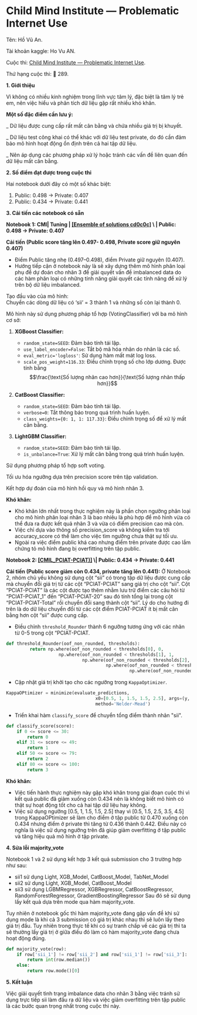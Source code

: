# **Child Mind Institute — Problematic Internet Use**

Tên: Hồ Vũ An.  

Tài khoản kaggle: Ho Vu AN.  

Cuộc thi: [Child Mind Institute — Problematic Internet Use](https://www.kaggle.com/competitions/child-mind-institute-problematic-internet-use).  

Thứ hạng cuộc thi: 🥉 289.  


**1. Giới thiệu**

Vì không có nhiều kinh nghiệm trong lĩnh vực tâm lý, đặc biệt là tâm lý trẻ em, nên việc hiểu và phân tích dữ liệu gặp rất nhiều khó khăn.

**Một số đặc điểm cần lưu ý:**

\_ Dữ liệu được cung cấp rất mất cân bằng và chứa nhiều giá trị bị khuyết.

\_ Dữ liệu test công khai có thể khác với dữ liệu test private, do đó cần đảm bảo mô hình hoạt động ổn định trên cả hai tập dữ liệu.

\_ Nên áp dụng các phương pháp xử lý hoặc tránh các vấn đề liên quan đến dữ liệu mất cân bằng.

**2. Số điểm đạt được trong cuộc thi**

Hai notebook dưới đây có một số khác biệt:

1. Public: 0.498 → Private: 0.407
2. Public: 0.434 → Private: 0.441

**3. Cải tiến các notebook có sẵn**

**Notebook 1: CMI| Tuning | [[Ensemble of solutions cd0c0c]](https://www.kaggle.com/code/hovuan/cmi-tuning-ensemble-of-solutions-cd0c0c)
\ | Public: 0.498 → Private: 0.407**

**Cải tiến (Public score tăng lên  0.497- 0.498, Private score giữ nguyên 0.407)**
- Điểm Public tăng nhẹ (0.497–0.498), điểm Private giữ nguyên (0.407).
- Hướng tiếp cận ở notebook này là sẽ xây dựng thêm mô hình phân loại phụ để dự đoán cho nhãn 3 để giải quyết vấn đề imbalanced data do các hàm phân loại có những tính năng giải quyết các tính năng để xử lý trên bộ dữ liệu imbalanced.

Tạo đầu vào của mô hình:  
  Chuyển các dòng dữ liệu có ‘sii’ = 3 thành 1 và những số còn lại thành 0.

Mô hình này sử dụng phương pháp tổ hợp (VotingClassifier) với ba mô hình cơ sở:

  1. **XGBoost Classifier:**
     - `random_state=SEED`: Đảm bảo tính tái lập.
     - `use_label_encoder=False`: Tắt bộ mã hóa nhãn do nhãn là các số.
     - `eval_metric='logloss'`: Sử dụng hàm mất mát log loss.
     - `scale_pos_weight=116.33`: Điều chỉnh trọng số cho lớp dương. Được tính bằng $$\frac{\text{Số lượng nhãn cao hơn}}{\text{Số lượng nhãn thấp hơn}}$$

  2. **CatBoost Classifier:**
     - `random_state=SEED`: Đảm bảo tính tái lập.
     - `verbose=0`: Tắt thông báo trong quá trình huấn luyện.
     - `class_weights={0: 1, 1: 117.33}`: Điều chỉnh trọng số để xử lý mất cân bằng.

  3. **LightGBM Classifier:**
     - `random_state=SEED`: Đảm bảo tính tái lập.
     - `is_unbalance=True`: Xử lý mất cân bằng trong quá trình huấn luyện.

Sử dụng phương pháp tổ hợp soft voting.

Tối ưu hóa ngưỡng dựa trên precision score trên tập validation.

Kết hợp dự đoán của mô hình hồi quy và mô hình nhãn 3.

**Khó khăn:**
-	Khó khăn lớn nhất trong thực nghiệm này là phần chọn ngưỡng phân loại cho mô hình phân loại nhãn 3 là bao nhiêu là phù hợp để mô hình vừa có thể đưa ra được kết quả nhãn 3 và vừa có điểm precision cao mà còn.
-	Việc chỉ dựa vào thông số precision_score và không kiểm tra tới accuracy_score có thể làm cho việc tìm ngưỡng chưa thật sự tối ưu.
-	Ngoài ra việc điểm public khá cao nhưng điểm trên private được cao lắm chứng tỏ mô hình đang bị overfitting trên tập public. 

**Notebook 2: [[CMIL_PCIAT-PCIAT)]]([https://www.kaggle.com/code/hovuan/cmi-tuning-ensemble-of-solutions-cd0c0c](https://www.kaggle.com/code/hovuan/cmil-pciat-pciat))
\| Public: 0.434  → Private: 0.441**

**Cải tiến (Public score giảm còn 0.434, private tăng lên 0.441):**
Ở Notebook 2, nhóm chủ yếu không sử dụng cột “sii” có trong tập dữ liệu được cung cấp mà chuyển đổi giá trị từ các cột “PCIAT-PCIAT” sang giá trị cho cột “sii”. Cột “PCIAT-PCIAT” là các cột được tạo thêm nhằm lưu trữ điểm các câu hỏi từ “PCIAT-PCIAT_1” đến “PCIAT-PCIAT-20” sau đó tính tổng lại trong cột “PCIAT-PCIAT-Total” rồi chuyển đổi sang thành cột “sii”. Lý do cho hướng đi trên là do dữ liệu chuyển đổi từ các cột điểm PCIAT-PCIAT ít bị mất cân bằng hơn cột “sii” được cung cấp.

- Điều chỉnh `threshold_Rounder` thành 6 ngưỡng tương ứng với các nhãn từ 0-5 trong cột “PCIAT-PCIAT.
```python
def threshold_Rounder(oof_non_rounded, thresholds):
         return np.where(oof_non_rounded < thresholds[0], 0,
                    np.where(oof_non_rounded < thresholds[1], 1,
                             np.where(oof_non_rounded < thresholds[2], 2,
                                      np.where(oof_non_rounded < thresholds[3], 3,
                                               np.where(oof_non_rounded < thresholds[4], 4, 5)))))
```
- Cập nhật giá trị khởi tạo cho các ngưỡng trong `KappaOptimizer`.
```python
KappaOPtimizer = minimize(evaluate_predictions,
                                  x0=[0.5, 1, 1.5, 1.5, 2.5], args=(y, oof_non_rounded), 
                                  method='Nelder-Mead')
```
- Triển khai hàm `classify_score` để chuyển tổng điểm thành nhãn "sii".
```python
def classify_score(score):
    if 0 <= score <= 30:
        return 0
    elif 31 <= score <= 49:
        return 1
    elif 50 <= score <= 79:
        return 2
    elif 80 <= score <= 100:
        return 3
```
**Khó khăn:**
-	Việc tiến hành thực nghiệm này gặp khó khăn trong giai đoạn cuộc thi vì kết quả public đã giảm xuống còn 0.434 nên là không biết mô hình có thật sự hoạt động tốt cho cả hai tập dữ liệu hay không.
-	Việc sử dụng ngưỡng [0.5, 1, 1.5, 1.5, 2.5] thay vì [0.5, 1.5, 2.5, 3.5, 4.5] trong KappaOPtimizer sẽ làm cho điểm ở tập public từ 0.470 xuống còn 0.434 nhưng điểm ở private thì tăng từ 0.436 thành 0.442. Điều này có nghĩa là việc sử dụng ngưỡng trên đã giúp giảm overfitting ở tập public và tăng hiệu quả mô hình ở tập private. 

**4. Sửa lỗi majority_vote**

Notebook 1 và 2 sử dụng kết hợp 3 kết quả submission cho 3 trường hợp như sau:
+	sii1 sử dụng Light, XGB_Model, CatBoost_Model, TabNet_Model
+	sii2 sử dụng Light, XGB_Model, CatBoost_Model
+	sii3 sử dụng LGBMRegressor, XGBRegressor, CatBoostRegressor, RandomForestRegressor, GradientBoostingRegressor
Sau đó sẽ sử dụng lấy kết quả dựa trên mode qua hàm majority_vote.

Tuy nhiên ở notebook gốc thì hàm majority_vote đang gặp vấn đề khi sử dụng mode là khi cả 3 submission có giá trị khác nhau thì sẽ luôn lấy theo giá trị đầu. Tuy nhiên trong thực tế khi có sự tranh chấp về các giá trị thì ta sẽ thường lấy giá trị ở giữa điều đó làm có hàm majority_vote đang chưa hoạt động đúng.

```python
def majority_vote(row):
    if row['sii_1'] != row['sii_2'] and row['sii_1'] != row['sii_3']:
        return int(row.median()) 
    else:
        return row.mode()[0]
```

**5. Kết luận**

Việc giải quyết tình trạng imbalance data cho nhãn 3 bằng việc tránh sử dụng trực tiếp sii làm đầu ra dữ liệu và việc giảm overfitting trên tập public là các bước quan trọng nhất trong cuộc thi này.

